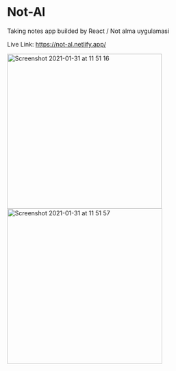 # Not-Al

Taking notes app builded by React / Not alma uygulamasi

Live Link:  https://not-al.netlify.app/


<img width="361" alt="Screenshot 2021-01-31 at 11 51 16" src="https://user-images.githubusercontent.com/47864126/106379230-86691580-63bb-11eb-90bf-4d7ecd96631a.png">

<img width="362" alt="Screenshot 2021-01-31 at 11 51 57" src="https://user-images.githubusercontent.com/47864126/106379231-8832d900-63bb-11eb-9a73-4768073f2b10.png">

